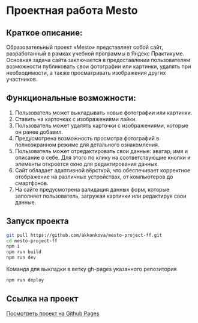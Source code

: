 # Проектная работа Mesto

## Краткое описание:

Образовательный проект «Mesto» представляет собой сайт, разработанный в рамках учебной программы в Яндекс Практикуме. Основная задача сайта заключается в предоставлении пользователям возможности публиковать свои фотографии или картинки, удалять при необходимости, а также просматривать изображения других участников.


## Функциональные возможности:
1. Пользователь может выкладывать новые фотографии или картинки.
2. Ставить на карточках с изображениями лайки.
3. Пользователь может удалять карточки с изображениями, которые он ранее добавил.
4. Предусмотрена возможность просмотра фотографий в полноэкранном режиме для детального ознакомления.
5. Пользователь может отредактировать свои данные: аватар, имя и описание о себе. Для этого по клику на соответствующие кнопки и элементы откроется окно для редактирования данных.
6. Сайт обладает адаптивной вёрсткой, что обеспечивает корректное отображение на различных устройствах, от компьютеров до смартфонов.
7. На сайте предусмотрена валидация данных форм, которые заполняет пользователь, загружая картинки или редактируя свои данные.


## Запуск проекта

```bash
git pull https://github.com/akkonkova/mesto-project-ff.git
cd mesto-project-ff
npm i
npm run build
npm run dev
```
Команда для выкладки в ветку gh-pages указанного репозитория
```bash
npm run deploy
```

## Ссылка на проект
[Посмотреть проект на Github Pages](https://akkonkova.github.io/mesto-project-ff/)


